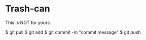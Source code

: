 # Trash-can
This is NOT for yours.

$ git pull
$ git add
$ git commit -m "commit message"
$ git push